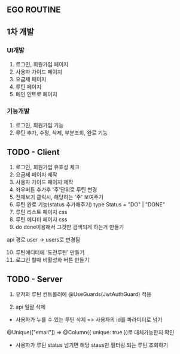 ## EGO ROUTINE

## 1차 개발

### UI개발

1. 로그인, 회원가입 페이지
2. 사용자 가이드 페이지
3. 요금제 페이지
4. 루틴 페이지
5. 메인 인트로 페이지

### 기능개발

1. 로그인, 회원가입 기능
2. 루틴 추가, 수정, 삭제, 부분조회, 완료 기능

## TODO - Client

1. 로그인, 회원가입 유효성 체크
2. 요금제 페이지 제작
3. 사용자 가이드 페이지 제작
4. 좌우버튼 추가후 '주'단위로 루틴 변경
5. 전체보기 클릭시, 해당하는 '주' 보여주기
6. 루틴 완료 기능(status 추가해주기) type Status = "DO" | "DONE"
7. 루틴 리스트 페이지 css
8. 루틴 에디터 페이지 css
9. do done이용해서 그것만 검색되게 하는거 만들기

api 경로 user -> users로 변경됨

10. 루틴에디터에 '도전루틴' 만들기
11. 로그인 할때 비활성화 버튼 만들기

## TODO - Server

1. 유저와 루틴 컨트롤러에
   @UseGuards(JwtAuthGuard)
   적용

2. api 일괄 삭제

- 사용자가 누를 수 있는 루틴 삭제 => 사용자의 id를 파라미터로 넘기

@Unique(["email"]) =>
@Column({ unique: true })로 대체가능한지 확인

- 사용자가 루틴 status 넘기면 해당 staus만 필터링 되는 루틴 조회하기
